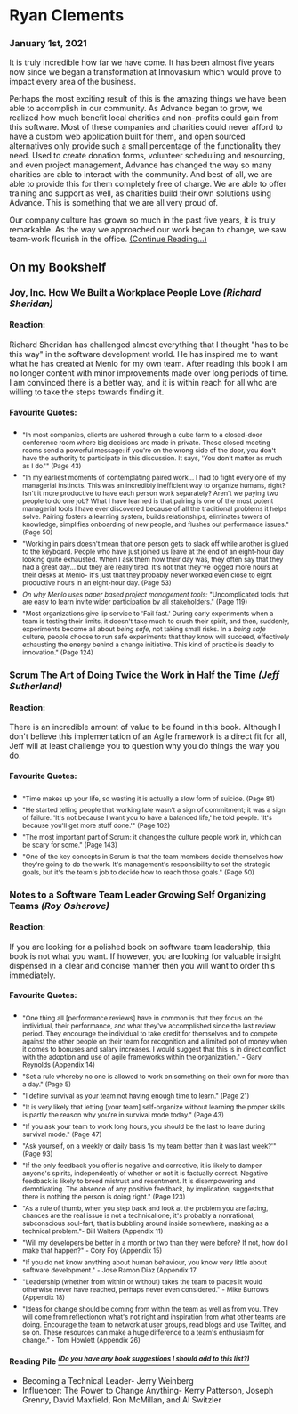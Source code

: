 # Ryan Clements

### January 1st, 2021
It is truly incredible how far we have come. It has been almost five years now since we began a transformation at Innovasium which would prove to impact every area of the business. 

Perhaps the most exciting result of this is the amazing things we have been able to accomplish in our community. As Advance began to grow, we realized how much benefit local charities and non-profits could gain from this software. Most of these companies and charities could never afford to have a custom web application built for them, and open sourced alternatives only provide such a small percentage of the functionality they need. Used to create donation forms, volunteer scheduling and resourcing, and even project management, Advance has changed the way so many charities are able to interact with the community. And best of all, we are able to provide this for them completely free of charge. We are able to offer training and support as well, as charities build their own solutions using Advance. This is something that we are all very proud of.

Our company culture has grown so much in the past five years, it is truly remarkable. As the way we approached our work began to change, we saw team-work flourish in the office. [(Continue Reading...)](2021.md)

## On my Bookshelf

### **Joy, Inc.** How We Built a Workplace People Love *(Richard Sheridan)*

#### Reaction:
Richard Sheridan has challenged almost everything that I thought "has to be this way" in the software development world. He has inspired me to want what he has created at Menlo for my own team. After reading this book I am no longer content with minor improvements made over long periods of time. I am convinced there is a better way, and it is within reach for all who are willing to take the steps towards finding it.
#### Favourite Quotes:
- <sub>"In most companies, clients are ushered through a cube farm to a closed-door conference room where big decisions are made in private. These closed meeting rooms send a powerful message: if you're on the wrong side of the door, you don't have the authority to participate in this discussion. It says, 'You don't matter as much as I do.'" (Page 43)</sub>
- <sub>"In my earliest moments of contemplating paired work... I had to fight every one of my managerial instincts. This was an incredibly inefficient way to organize humans, right? Isn't it more productive to have each person work separately? Aren't we paying two people to do one job? What I have learned is that pairing is one of the most potent managerial tools I have ever discovered because of all the traditional problems it helps solve. Pairing fosters a learning system, builds relationships, eliminates towers of knowledge, simplifies onboarding of new people, and flushes out performance issues." (Page 50)</sub>
- <sub>"Working in pairs doesn't mean that one person gets to slack off while another is glued to the keyboard. People who have just joined us leave at the end of an eight-hour day looking quite exhausted. When I ask them how their day was, they often say that they had a great day... but they are really tired. It's not that they've logged more hours at their desks at Menlo- it's just that they probably never worked even close to eight productive hours in an eight-hour day. (Page 53)</sub>
- <sub>*On why Menlo uses paper based project management tools:* "Uncomplicated tools that are easy to learn invite wider participation by all stakeholders." (Page 119)</sub>
- <sub>"Most organizations give lip service to 'Fail fast.' During early experiments when a team is testing their limits, it doesn't take much to crush their spirit, and then, suddenly, experiments become all about *being safe*, not taking small risks. In a *being safe* culture, people choose to run safe experiments that they know will succeed, effectively exhausting the energy behind a change initiative. This kind of practice is deadly to innovation." (Page 124)</sub>
 

### **Scrum** The Art of Doing Twice the Work in Half the Time *(Jeff Sutherland)*

#### Reaction:
There is an incredible amount of value to be found in this book. Although I don't believe this implementation of an Agile framework is a direct fit for all, Jeff will at least challenge you to question why you do things the way you do. 
#### Favourite Quotes:
- <sub>"Time makes up your life, so wasting it is actually a slow form of suicide. (Page 81)</sub>
- <sub>"He started telling people that working late wasn't a sign of commitment; it was a sign of failure. 'It's not because I want you to have a balanced life,' he told people. 'It's because you'll get more stuff done.'" (Page 102)</sub>
- <sub>"The most important part of Scrum: it changes the culture people work in, which can be scary for some." (Page 143)</sub>
- <sub>"One of the key concepts in Scrum is that the team members decide themselves how they're going to do the work. It's management's responsibility to set the strategic goals, but it's the team's job to decide how to reach those goals." (Page 50)</sub>


### **Notes to a Software Team Leader** Growing Self Organizing Teams *(Roy Osherove)*

#### Reaction:
If you are looking for a polished book on software team leadership, this book is not what you want. If however, you are looking for valuable insight dispensed in a clear and concise manner then you will want to order this immediately. 
#### Favourite Quotes:
- <sub>"One thing all [performance reviews] have in common is that they focus on the individual, their performance, and what they've accomplished since the last review period. They encourage the individual to take credit for themselves and to compete against the other people on their team for recognition and a limited pot of money when it comes to bonuses and salary increases. I would suggest that this is in direct conflict with the adoption and use of agile frameworks within the organization." - Gary Reynolds (Appendix 14)
- <sub>"Set a rule whereby no one is allowed to work on something on their own for more than a day." (Page 5)</sub>
- <sub>"I define survival as your team not having enough time to learn." (Page 21)</sub>
- <sub>"It is very likely that letting [your team] self-organize without learning the proper skills is partly the reason why you're in survival mode today." (Page 43)</sub>
- <sub>"If you ask your team to work long hours, you should be the last to leave during survival mode." (Page 47)</sub>
- <sub>"Ask yourself, on a weekly or daily basis 'Is my team better than it was last week?'" (Page 93)</sub>
- <sub>"If the only feedback you offer is negative and corrective, it is likely to dampen anyone's spirits, independently of whether or not it is factually correct. Negative feedback is likely to breed mistrust and resentment. It is disempowering and demotivating. The absence of any positive feedback, by implication, suggests that there is nothing the person is doing right." (Page 123)</sub>
- <sub>"As a rule of thumb, when you step back and look at the problem you are facing, chances are the real issue is not a technical one; it's probably a nonrational, subconscious soul-fart, that is bubbling around inside somewhere, masking as a technical problem."- Bill Walters (Appendix 11)</sub>
- <sub>"Will my developers be better in a month or two than they were before? If not, how do I make that happen?" - Cory Foy (Appendix 15)</sub>
- <sub>"If you do not know anything about human behaviour, you know very little about software development." - Jose Ramon Diaz (Appendix 17</sub>
- <sub>"Leadership (whether from within or without) takes the team to places it would otherwise never have reached, perhaps never even considered." - Mike Burrows (Appendix 18)</sub>
- <sub>"Ideas for change should be coming from within the team as well as from you. They will come from reflectionon what's not right and inspiration from what other teams are doing. Encourage the team to network at user groups, read blogs and use Twitter, and so on. These resources can make a huge difference to a team's enthusiasm for change." - Tom Howlett (Appendix 26)</sub>


#### Reading Pile [*<sup>(Do you have any book suggestions I should add to this list?)</sup>*](https://github.com/Roar1827/Ryan-Clements/issues/new?title=Book%20Suggestion:%20{Title%20Here}&body=The%20reason%20I%20think%20you%20would%20benefit%20from%20this%20book%20is-)
- Becoming a Technical Leader- Jerry Weinberg
- Influencer: The Power to Change Anything- Kerry Patterson, Joseph Grenny, David Maxfield, Ron McMillan, and Al Switzler
